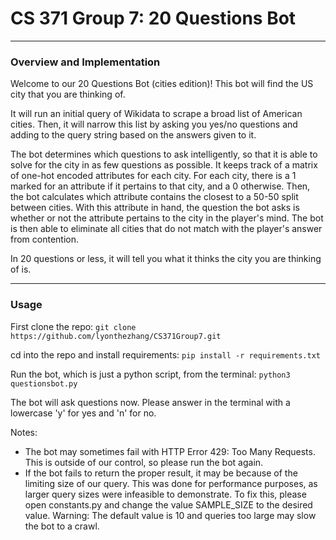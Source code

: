 # CS 371 Group 7: 20 Questions Bot

---

### Overview and Implementation

Welcome to our 20 Questions Bot (cities edition)! This bot will find the US city that you are thinking of. 

It will run an initial query of Wikidata to scrape a broad list of American cities. Then, it will narrow this list by asking you yes/no questions and adding to the query string based on the answers given to it. 

The bot determines which questions to ask intelligently, so that it is able to solve for the city in as few questions as possible. It keeps track of a matrix of one-hot encoded attributes for each city. For each city, there is a 1 marked for an attribute if it pertains to that city, and a 0 otherwise. Then, the bot calculates which attribute contains the closest to a 50-50 split between cities. With this attribute in hand, the question the bot asks is whether or not the attribute pertains to the city in the player's mind. The bot is then able to eliminate all cities that do not match with the player's answer from contention.

In 20 questions or less, it will tell you what it thinks the city you are thinking of is.

---

### Usage

First clone the repo:
`git clone https://github.com/lyonthezhang/CS371Group7.git`

cd into the repo and install requirements:
`pip install -r requirements.txt`

Run the bot, which is just a python script, from the terminal:
`python3 questionsbot.py`

The bot will ask questions now. Please answer in the terminal with a lowercase 'y' for yes and 'n' for no.

Notes:
- The bot may sometimes fail with HTTP Error 429: Too Many Requests. This is outside of our control, so please run the bot again.
- If the bot fails to return the proper result, it may be because of the limiting size of our query. This was done for performance purposes, as larger query sizes were infeasible to demonstrate. To fix this, please open constants.py and change the value SAMPLE_SIZE to the desired value. Warning: The default value is 10 and queries too large may slow the bot to a crawl.
